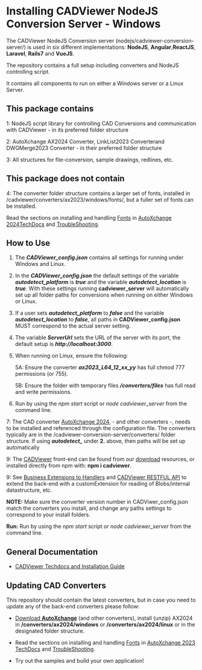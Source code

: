 # Installing CADViewer NodeJS Conversion Server - Windows

The CADViewer NodeJS Conversion server (nodejs/cadviewer-conversion-server/) is used in six different implementations: **NodeJS**, **Angular**,**ReactJS**, **Laravel**, **Rails7** and **VueJS**. 

The repository contains a full setup including converters and NodeJS controlling script.

It contains all components to run on either a Windows server or a Linux Server.


## This package contains

1: NodeJS script library for controlling CAD Conversions and communication with CADViewer  - in its preferred folder structure

2: AutoXchange AX2024 Converter, LinkList2023 Converterand DWGMerge2023 Converter - in their preferred folder structure

3: All structures for file-conversion, sample drawings, redlines, etc. 


## This package does not contain

4: The converter folder structure contains a larger set of fonts, installed in /cadviewer/converters/ax2023/windows/fonts/, but a fuller set of fonts can be installed. 

Read the sections on installing and handling [Fonts](https://tailormade.com/ax2020techdocs/installation/fonts/) in [AutoXchange 2024TechDocs](https://tailormade.com/ax2020techdocs/) and [TroubleShooting](https://tailormade.com/ax2020techdocs/troubleshooting/).



## How to Use

1. The ***CADViewer_config.json*** contains all settings for running under Windows and Linux.

2. In the ***CADViewer_config.json*** the default settings of the variable ***autodetect_platform*** is ***true*** and the variable ***autodetect_location*** is  ***true***. With these settings running **cadviewer_server** will automatically set up all folder paths for conversions when running on either Windows or Linux. 

3. If a user sets ***autodetect_platform*** to ***false*** and the variable ***autodetect_location*** to  ***false***, all paths in **CADViewer_config.json** MUST correspond to the actual server setting. 

4. The variable ***ServerUrl*** sets the URL of the server with its port, the default setup is ***http://localhost:3000***.

5. When running on Linux, ensure the following:

    5A: Ensure the converter ***ax2023_L64_12_xx_yy*** has full chmod 777 permissions (or 755).
   
    5B: Ensure the folder with temporary files ***/converters/files*** has full read and write permissions. 

6. Run by using the *npm start* script or *node cadviewer_server* from the command line.
 

7: The CAD converter [AutoXchange 2024](https://cadviewer.com/alldownloads/autoxchange), - and other converters -, needs to be installed and referenced through the configuration file. The converters typically are in the /cadviewer-conversion-server/converters/ folder structure. If using ***autodetect_*** under **2.** above, then paths will be set up automatically 

9: The [CADViewer](https://cadviewer.com/cadviewertechdocs) front-end can be found from our [download](https://cadviewer.com/download) resources, or installed directly from npm with: **npm i cadviewer**.

9: See [Business Extensions to Handlers](https://cadviewer.com/cadviewertechdocs/handlers_business/) and [CADViewer RESTFUL API](https://cadviewer.com/cadviewertechdocs/rest_api/) to extend the back-end with a customExtension for reading of Blobs/internal datastructure, etc. 


**NOTE:** Make sure the converter version number in CADViwer_config.json match the converters you install, and change any paths settings to correspond to your install folders.  

**Run:** Run by using the *npm start* script or *node cadviewer_server* from the command line.



## General Documentation 

-   [CADViewer Techdocs and Installation Guide](https://cadviewer.com/cadviewertechdocs)



## Updating CAD Converters

This repository should contain the latest converters, but in case you need to update any of the back-end converters please follow: 

* [Download **AutoXchange**](/download/) (and other converters), install (unzip) AX2024 in **/converters/ax2024/windows** or **/converters/ax2024/linux** or in the designated folder structure.

* Read the sections on installing and handling [Fonts](https://tailormade.com/ax2020techdocs/installation/fonts/) in [AutoXchange 2023 TechDocs](https://tailormade.com/ax2020techdocs/) and [TroubleShooting](https://tailormade.com/ax2020techdocs/troubleshooting/).

* Try out the samples and build your own application!
 
 

